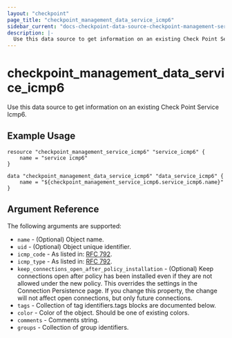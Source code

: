 ```yaml
---
layout: "checkpoint"
page_title: "checkpoint_management_data_service_icmp6"
sidebar_current: "docs-checkpoint-data-source-checkpoint-management-service-icmp6"
description: |-
  Use this data source to get information on an existing Check Point Service Icmp6.
---
```


# checkpoint_management_data_service_icmp6

Use this data source to get information on an existing Check Point Service Icmp6.

## Example Usage


```hcl
resource "checkpoint_management_service_icmp6" "service_icmp6" {
    name = "service icmp6"
}

data "checkpoint_management_data_service_icmp6" "data_service_icmp6" {
    name = "${checkpoint_management_service_icmp6.service_icmp6.name}"
}
```

## Argument Reference

The following arguments are supported:

* `name` - (Optional) Object name.
* `uid` - (Optional) Object unique identifier.  
* `icmp_code` - As listed in: <a href="http://www.iana.org/assignments/icmp-parameters" target="_blank">RFC 792</a>. 
* `icmp_type` - As listed in: <a href="http://www.iana.org/assignments/icmp-parameters" target="_blank">RFC 792</a>. 
* `keep_connections_open_after_policy_installation` - (Optional) Keep connections open after policy has been installed even if they are not allowed under the new policy. This overrides the settings in the Connection Persistence page. If you change this property, the change will not affect open connections, but only future connections. 
* `tags` - Collection of tag identifiers.tags blocks are documented below.
* `color` - Color of the object. Should be one of existing colors. 
* `comments` - Comments string. 
* `groups` - Collection of group identifiers.